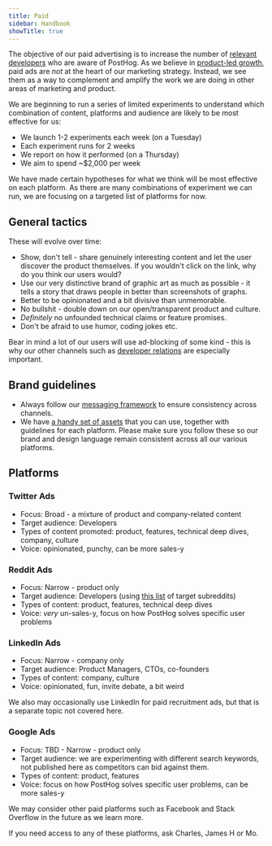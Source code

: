 ```yaml
---
title: Paid
sidebar: Handbook
showTitle: true
---
```


The objective of our paid advertising is to increase the number of [relevant developers](https://posthog.com/handbook/strategy/strategy#target-audience-for-2021) who are aware of PostHog. As we believe in [product-led growth](https://posthog.com/blog/product-led-growth), paid ads are _not_ at the heart of our marketing strategy. Instead, we see them as a way to complement and amplify the work we are doing in other areas of marketing and product. 

We are beginning to run a series of limited experiments to understand which combination of content, platforms and audience are likely to be most effective for us:
- We launch 1-2 experiments each week (on a Tuesday)
- Each experiment runs for 2 weeks
- We report on how it performed (on a Thursday)
- We aim to spend ~$2,000 per week

We have made certain hypotheses for what we think will be most effective on each platform. As there are many combinations of experiment we can run, we are focusing on a targeted list of platforms for now. 

## General tactics

These will evolve over time:
- Show, don't tell - share genuinely interesting content and let the user discover the product themselves. If you wouldn't click on the link, why do you think our users would?
- Use our very distinctive brand of graphic art as much as possible - it tells a story that draws people in better than screenshots of graphs. 
- Better to be opinionated and a bit divisive than unmemorable.
- No bullshit - double down on our open/transparent product and culture.
- _Definitely_ no unfounded technical claims or feature promises.
- Don't be afraid to use humor, coding jokes etc. 

Bear in mind a lot of our users will use ad-blocking of some kind - this is why our other channels such as [developer relations](https://posthog.com/handbook/growth/marketing/developer-relations) are especially important. 

## Brand guidelines

- Always follow our [messaging framework](/handbook/growth/marketing/messaging_framework) to ensure consistency across channels.
- We have [a handy set of assets](https://www.figma.com/file/MRmFaOSXV1zYTGnOODGyCc/Social-Media?node-id=1307%3A13884) that you can use, together with guidelines for each platform. Please make sure you follow these so our brand and design language remain consistent across all our various platforms. 

## Platforms

### Twitter Ads

- Focus: Broad - a mixture of product and company-related content
- Target audience: Developers
- Types of content promoted: product, features, technical deep dives, company, culture
- Voice: opinionated, punchy, can be more sales-y

### Reddit Ads

- Focus: Narrow - product only
- Target audience: Developers (using [this list](https://docs.google.com/spreadsheets/d/1KA_2CEEYhXISx31taA7PH2PUMT8ZoljyAyG9ei7Rpxw/edit#gid=0) of target subreddits)
- Types of content: product, features, technical deep dives
- Voice: _very_ un-sales-y, focus on how PostHog solves specific user problems

### LinkedIn Ads

- Focus: Narrow - company only
- Target audience: Product Managers, CTOs, co-founders
- Types of content: company, culture
- Voice: opinionated, fun, invite debate, a bit weird

We also may occasionally use LinkedIn for paid recruitment ads, but that is a separate topic not covered here.


### Google Ads

- Focus: TBD - Narrow - product only
- Target audience: we are experimenting with different search keywords, not published here as competitors can bid against them. 
- Types of content: product, features
- Voice: focus on how PostHog solves specific user problems, can be more sales-y


We may consider other paid platforms such as Facebook and Stack Overflow in the future as we learn more. 

If you need access to any of these platforms, ask Charles, James H or Mo. 
